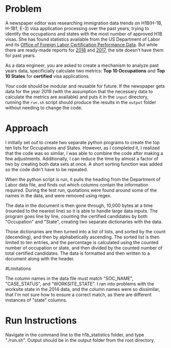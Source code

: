 
# Problem

A newspaper editor was researching immigration data trends on H1B(H-1B, H-1B1, E-3) visa application processing over the past years, trying to identify the occupations and states with the most number of approved H1B visas. She has found statistics available from the US Department of Labor and its [Office of Foreign Labor Certification Performance Data](https://www.foreignlaborcert.doleta.gov/performancedata.cfm#dis). But while there are ready-made reports for [2018](https://www.foreignlaborcert.doleta.gov/pdf/PerformanceData/2018/H-1B_Selected_Statistics_FY2018_Q4.pdf) and [2017](https://www.foreignlaborcert.doleta.gov/pdf/PerformanceData/2017/H-1B_Selected_Statistics_FY2017.pdf), the site doesn’t have them for past years. 

As a data engineer, you are asked to create a mechanism to analyze past years data, specificially calculate two metrics: **Top 10 Occupations** and **Top 10 States** for **certified** visa applications.

Your code should be modular and reusable for future. If the newspaper gets data for the year 2019 (with the assumption that the necessary data to calculate the metrics are available) and puts it in the `input` directory, running the `run.sh` script should produce the results in the `output` folder without needing to change the code.

# Approach

I initially set out to create two separate python programs to create the top ten lists for Occupations and States. However, as I completed it, I realized that the code was so similar, I was able to combine the code after making a few adjustments. Additionally, I can reduce the time by almost a factor of two by creating both data sets at once. A short sorting function was added so the code didn't have to be repeated.

When the python script is run, it pulls the heading from the Department of Labor data file, and finds out which columns contain the information required. During the test run, quotations were found around some of the names in the data, and were removed using regex.

The data in the document is then gone through, 10,000 bytes at a time (rounded to the nearest line) so it is able to handle large data inputs. The program goes line by line, counting the certified candidates by both "Occupation" and "State", creating two separate dictionaries with the data.

Those dictionaries are then turned into a list of lists, and sorted by the count (decending), and then by alphabetically ascending. The sorted list is then limited to ten entries, and the percentage is calculated using the counted number of occupation or state, and then divided by the counted number of total certified candidates. The data is formatted and then written to a document along with the header. 


#Limitations

The column names in the data file must match "SOC_NAME", "CASE_STATUS", and "WORKSITE_STATE". I ran into problems with the worksite state in the 2014 data, and the column names were so dissimilar, that I'm not sure how to ensure a correct match, as there are different instances of "state" columns. 

# Run Instructions

Navigate in the command line to the h1b_statistics folder, and type "./run.sh". Output should be in the output folder from the root directory.

